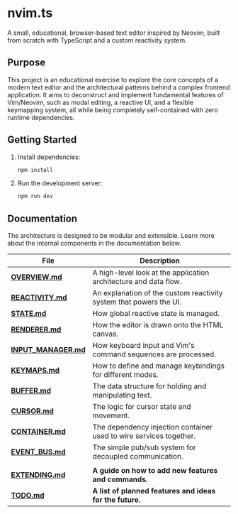 # nvim.ts

A small, educational, browser-based text editor inspired by Neovim, built from scratch with TypeScript and a custom reactivity system.

## Purpose

This project is an educational exercise to explore the core concepts of a modern text editor and the architectural patterns behind a complex frontend application. It aims to deconstruct and implement fundamental features of Vim/Neovim, such as modal editing, a reactive UI, and a flexible keymapping system, all while being completely self-contained with zero runtime dependencies.

## Getting Started

1.  Install dependencies:
    ```bash
    npm install
    ```
2.  Run the development server:
    ```bash
    npm run dev
    ```

## Documentation

The architecture is designed to be modular and extensible. Learn more about the internal components in the documentation below.

| File | Description |
|---|---|
| [**OVERVIEW.md**](./docs/OVERVIEW.md) | A high-level look at the application architecture and data flow. |
| [**REACTIVITY.md**](./docs/REACTIVITY.md) | An explanation of the custom reactivity system that powers the UI. |
| [**STATE.md**](./docs/STATE.md) | How global reactive state is managed. |
| [**RENDERER.md**](./docs/RENDERER.md) | How the editor is drawn onto the HTML canvas. |
| [**INPUT_MANAGER.md**](./docs/INPUT_MANAGER.md) | How keyboard input and Vim's command sequences are processed. |
| [**KEYMAPS.md**](./docs/KEYMAPS.md) | How to define and manage keybindings for different modes. |
| [**BUFFER.md**](./docs/BUFFER.md) | The data structure for holding and manipulating text. |
| [**CURSOR.md**](./docs/CURSOR.md) | The logic for cursor state and movement. |
| [**CONTAINER.md**](./docs/CONTAINER.md) | The dependency injection container used to wire services together. |
| [**EVENT_BUS.md**](./docs/EVENT_BUS.md) | The simple pub/sub system for decoupled communication. |
| | |
| [**EXTENDING.md**](./docs/EXTENDING.md) | **A guide on how to add new features and commands.** |
| [**TODO.md**](./docs/TODO.md) | **A list of planned features and ideas for the future.** |
